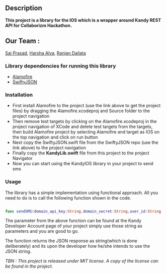## Description
**This project is a library for the IOS which is a wrapper around Kandy REST API for Collaborizm Hackathon.**


## Our Team :
[Sai Prasad](https://github.com/saiprasad1996), [Harsha Alva](https://github.com/aharshac), [Ranjan Dailata](https://github.com/ranjancse26)

### Library dependencies for running this library
- [Alamofire](https://github.com/Alamofire/Alamofire)
- [SwiftyJSON](https://github.com/SwiftyJSON/SwiftyJSON)

### Installation
* First install Alamofire to the project (use the link above to get the project files) by dragging the Alamofire.xcodeproj and Source folder to the project navigation
* Then remove test targets by clicking on the Alamofire.xcodeproj in the project navigation of XCode and delete test targets from the targets, then build Alamofire project by selecting Alamofire and target as IOS on the top navigation and click on run button  
* Next copy the SwiftyJSON.swift file from the SwiftyJSON repo (use the link above) to the project navigation
* Finally copy the **KandyLib.swift** file from this project to the project Navigator
* Now you can start using the KandyIOS library in your project to send sms

### Usage
The library has a simple implementation using functional approach. All you need to do is to call the following function shown in the code.

```swift

func sendSMS(domain_api_key:String,domain_secret:String,user_id:String,source:String,destination:String,message:String) -> String {...}

```

The parameter from the above function can be found at the Kandy Developer Account page of your project simply use those string as parameters and you are good to go.

The function returns the JSON response as string(which is done deliberately) and its upon the developer how he/she intends to use the JSON string.

*TBN : This project is released under MIT license. A copy of the license can be found in the project.*
